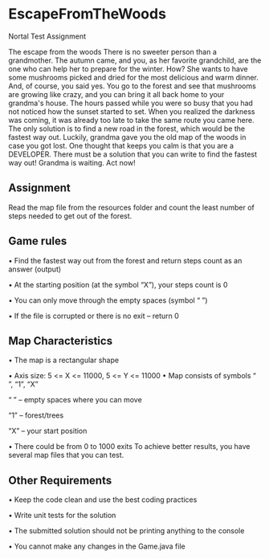 # EscapeFromTheWoods
Nortal Test Assignment

The escape from the woods
There is no sweeter person than a grandmother. The autumn came, and you, as her favorite grandchild, are the one who can help her to prepare for the winter. How? She wants to have some mushrooms picked and dried for the most delicious and warm dinner. And, of course, you said yes.
You go to the forest and see that mushrooms are growing like crazy, and you can bring it all back home to your grandma's house.
The hours passed while you were so busy that you had not noticed how the sunset started to set. When you realized the darkness was coming, it was already too late to take the same route you came here. The only solution is to find a new road in the forest, which would be the fastest way out. Luckily, grandma gave you the old map of the woods in case you got lost.
One thought that keeps you calm is that you are a DEVELOPER. There must be a solution that you can write to find the fastest way out! Grandma is waiting. Act now!


## Assignment

Read the map file from the resources folder and count the least number of steps needed to get out of the forest.

## Game rules

• Find the fastest way out from the forest and return steps count as an answer (output)

• At the starting position (at the symbol “X”), your steps count is 0

• You can only move through the empty spaces (symbol “ ”)

• If the file is corrupted or there is no exit – return 0

## Map Characteristics

• The map is a rectangular shape

• Axis size: 5 <= X <= 11000, 5 <= Y <= 11000
• Map consists of symbols “ ”, “1”, “X”

 “ ” – empty spaces where you can move

 “1” – forest/trees
 
“X” – your start position

• There could be from 0 to 1000 exits
To achieve better results, you have several map files that you can test.

## Other Requirements

• Keep the code clean and use the best coding practices

• Write unit tests for the solution

• The submitted solution should not be printing anything to the console

• You cannot make any changes in the Game.java file
